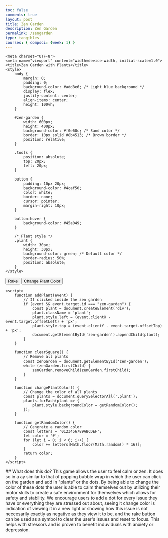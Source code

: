 ```yaml
---
toc: false
comments: true
layout: post
title: Zen Garden
description: Zen Garden
permalink: /zengarden
type: tangibles
courses: { compsci: {week: 1} }
---
```


<html lang="en">
<head>

    <meta charset="UTF-8">
    <meta name="viewport" content="width=device-width, initial-scale=1.0">
    <title>Zen Garden with Plants</title>
    <style>
        body {
            margin: 0;
            padding: 0;
            background-color: #add8e6; /* Light blue background */
            display: flex;
            justify-content: center;
            align-items: center;
            height: 100vh;
        }

        #zen-garden {
            width: 600px;
            height: 400px;
            background-color: #f0e68c; /* Sand color */
            border: 10px solid #8b4513; /* Brown border */
            position: relative;
        }

        .tools {
            position: absolute;
            top: 20px;
            left: 20px;
        }

        button {
            padding: 10px 20px;
            background-color: #4caf50;
            color: white;
            border: none;
            cursor: pointer;
            margin-right: 10px;
        }

        button:hover {
            background-color: #45a049;
        }

        /* Plant style */
        .plant {
            width: 30px;
            height: 30px;
            background-color: green; /* Default color */
            border-radius: 50%;
            position: absolute;
        }
    </style>
</head>
<body>
    <div class="tools">
        <button onclick="clearSquare()">Rake</button>
        <button onclick="changePlantColor()">Change Plant Color</button>
    </div>
    <div id="zen-garden" onclick="addPlant(event)">
    </div>

    <script>
        function addPlant(event) {
            // If clicked inside the zen garden
            if (event && event.target.id === "zen-garden") {
                const plant = document.createElement('div');
                plant.className = 'plant';
                plant.style.left = (event.clientX - event.target.offsetLeft) + 'px';
                plant.style.top = (event.clientY - event.target.offsetTop) + 'px';
                document.getElementById('zen-garden').appendChild(plant);
            }
        }

        function clearSquare() {
            // Remove all plants
            const zenGarden = document.getElementById('zen-garden');
            while (zenGarden.firstChild) {
                zenGarden.removeChild(zenGarden.firstChild);
            }
        }

        function changePlantColor() {
            // Change the color of all plants
            const plants = document.querySelectorAll('.plant');
            plants.forEach(plant => {
                plant.style.backgroundColor = getRandomColor();
            });
        }

        function getRandomColor() {
            // Generate a random color
            const letters = '0123456789ABCDEF';
            let color = '#';
            for (let i = 0; i < 6; i++) {
                color += letters[Math.floor(Math.random() * 16)];
            }
            return color;
        }
    </script>
</body>
</html>
## What does this do?
This game allows the user to feel calm or zen. It does so in a ay similar to that of popping bubble wrap in which the user can click on the garden and add in "plants" or the dots. By being able to change the color of these dots the user is able to calm themselves out by utilizing their motor skills to create a safe environment for themselves which allows for safety and stability. We encourage users to add a dot for every issue they have or everything they are stressed out about, seeing it change color is indication of viewing it in a new light or showing how this issue is not neccesarily exactly as negative as they view it to be, and the rake button can be used as a symbol to clear the user's issues and reset to focus. This helps with stressors and is proven to benefit induviduals with anxiety or depression.